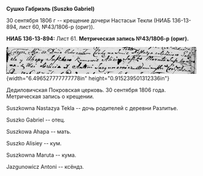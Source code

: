 **Сушко Габриэль (Suszko Gabriel)**

30 сентября 1806 г -- крещение дочери Настасьи Текли (НИАБ 136-13-894,
лист 60, №43/1806-р (ориг)).

**НИАБ 136-13-894:** Лист 61. **Метрическая запись №43/1806-р (ориг).**

![](./media/8edfe1b835109887daf44efcbb8994b061850693.png){width="6.496527777777778in"
height="0.915239501312336in"}

Дедиловичская Покровская церковь. 30 сентября 1806 года. Метрическая
запись о крещении.

Suszkowna Nastazya Tekla -- дочь родителей с деревни Разлитье.

Suszko Gabriel -- отец.

Suszkowa Ahapa -- мать.

Suszko Alisiey -- кум.

Suszkowna Maruta -- кума.

Jazgunowicz Antoni -- ксёндз.
